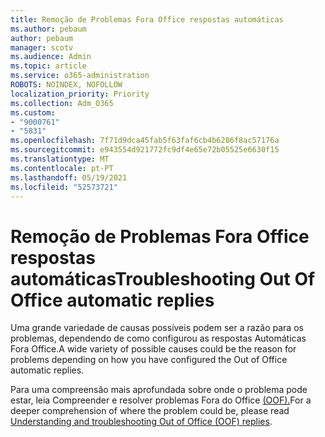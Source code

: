 ```yaml
---
title: Remoção de Problemas Fora Office respostas automáticas
ms.author: pebaum
author: pebaum
manager: scotv
ms.audience: Admin
ms.topic: article
ms.service: o365-administration
ROBOTS: NOINDEX, NOFOLLOW
localization_priority: Priority
ms.collection: Adm_O365
ms.custom:
- "9000761"
- "5831"
ms.openlocfilehash: 7f71d9dca45fab5f63faf6cb4b6286f8ac57176a
ms.sourcegitcommit: e943554d921772fc9df4e65e72b05525e6630f15
ms.translationtype: MT
ms.contentlocale: pt-PT
ms.lasthandoff: 05/19/2021
ms.locfileid: "52573721"
---
```

# <a name="troubleshooting-out-of-office-automatic-replies"></a><span data-ttu-id="c5ec5-102">Remoção de Problemas Fora Office respostas automáticas</span><span class="sxs-lookup"><span data-stu-id="c5ec5-102">Troubleshooting Out Of Office automatic replies</span></span>

<span data-ttu-id="c5ec5-103">Uma grande variedade de causas possíveis podem ser a razão para os problemas, dependendo de como configurou as respostas Automáticas Fora Office.</span><span class="sxs-lookup"><span data-stu-id="c5ec5-103">A wide variety of possible causes could be the reason for problems depending on how you have configured the Out of Office automatic replies.</span></span>

<span data-ttu-id="c5ec5-104">Para uma compreensão mais aprofundada sobre onde o problema pode estar, leia Compreender e resolver problemas Fora do Office [(OOF).](/exchange/troubleshoot/email-delivery/understand-troubleshoot-oof-replies)</span><span class="sxs-lookup"><span data-stu-id="c5ec5-104">For a deeper comprehension of where the problem could be, please read  [Understanding and troubleshooting Out of Office (OOF) replies](/exchange/troubleshoot/email-delivery/understand-troubleshoot-oof-replies).</span></span>